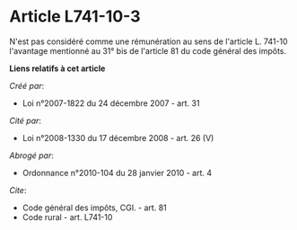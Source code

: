 # Article L741-10-3

N'est pas considéré comme une rémunération au sens de l'article L. 741-10 l'avantage mentionné au 31° bis de l'article 81 du
code général des impôts.

**Liens relatifs à cet article**

_Créé par_:

  - Loi n°2007-1822 du 24 décembre 2007 - art. 31

_Cité par_:

  - Loi n°2008-1330 du 17 décembre 2008 - art. 26 (V)

_Abrogé par_:

  - Ordonnance n°2010-104 du 28 janvier 2010 - art. 4

_Cite_:

  - Code général des impôts, CGI. - art. 81
  - Code rural - art. L741-10

